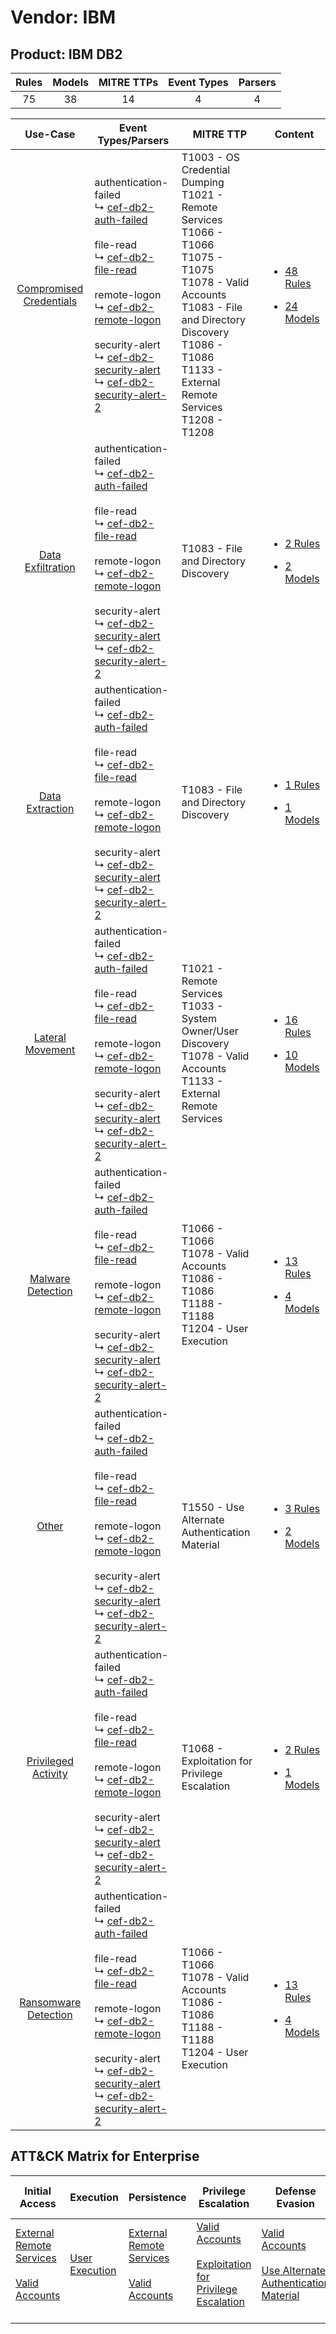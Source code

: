 Vendor: IBM
===========
Product: IBM DB2
----------------
| Rules | Models | MITRE TTPs | Event Types | Parsers |
|:-----:|:------:|:----------:|:-----------:|:-------:|
|  75   |   38   |     14     |      4      |    4    |

|                                  Use-Case                                  | Event Types/Parsers                                                                                                                                                                                                                                                                                                                                                                                                                                                                      | MITRE TTP                                                                                                                                                                                                                              | Content                                                                                                          |
|:--------------------------------------------------------------------------:| ---------------------------------------------------------------------------------------------------------------------------------------------------------------------------------------------------------------------------------------------------------------------------------------------------------------------------------------------------------------------------------------------------------------------------------------------------------------------------------------- | -------------------------------------------------------------------------------------------------------------------------------------------------------------------------------------------------------------------------------------- | ---------------------------------------------------------------------------------------------------------------- |
| [Compromised Credentials](../../../UseCases/uc_compromised_credentials.md) |  authentication-failed<br> ↳ [cef-db2-auth-failed](Parsers/parserContent_cef-db2-auth-failed.md)<br><br> file-read<br> ↳ [cef-db2-file-read](Parsers/parserContent_cef-db2-file-read.md)<br><br> remote-logon<br> ↳ [cef-db2-remote-logon](Parsers/parserContent_cef-db2-remote-logon.md)<br><br> security-alert<br> ↳ [cef-db2-security-alert](Parsers/parserContent_cef-db2-security-alert.md)<br> ↳ [cef-db2-security-alert-2](Parsers/parserContent_cef-db2-security-alert-2.md)<br> | T1003 - OS Credential Dumping<br>T1021 - Remote Services<br>T1066 - T1066<br>T1075 - T1075<br>T1078 - Valid Accounts<br>T1083 - File and Directory Discovery<br>T1086 - T1086<br>T1133 - External Remote Services<br>T1208 - T1208<br> | [<ul><li>48 Rules</li></ul><ul><li>24 Models</li></ul>](Rules_Models/r_m_ibm_ibm_db2_Compromised_Credentials.md) |
|       [Data Exfiltration](../../../UseCases/uc_data_exfiltration.md)       |  authentication-failed<br> ↳ [cef-db2-auth-failed](Parsers/parserContent_cef-db2-auth-failed.md)<br><br> file-read<br> ↳ [cef-db2-file-read](Parsers/parserContent_cef-db2-file-read.md)<br><br> remote-logon<br> ↳ [cef-db2-remote-logon](Parsers/parserContent_cef-db2-remote-logon.md)<br><br> security-alert<br> ↳ [cef-db2-security-alert](Parsers/parserContent_cef-db2-security-alert.md)<br> ↳ [cef-db2-security-alert-2](Parsers/parserContent_cef-db2-security-alert-2.md)<br> | T1083 - File and Directory Discovery<br>                                                                                                                                                                                               | [<ul><li>2 Rules</li></ul><ul><li>2 Models</li></ul>](Rules_Models/r_m_ibm_ibm_db2_Data_Exfiltration.md)         |
|         [Data Extraction](../../../UseCases/uc_data_extraction.md)         |  authentication-failed<br> ↳ [cef-db2-auth-failed](Parsers/parserContent_cef-db2-auth-failed.md)<br><br> file-read<br> ↳ [cef-db2-file-read](Parsers/parserContent_cef-db2-file-read.md)<br><br> remote-logon<br> ↳ [cef-db2-remote-logon](Parsers/parserContent_cef-db2-remote-logon.md)<br><br> security-alert<br> ↳ [cef-db2-security-alert](Parsers/parserContent_cef-db2-security-alert.md)<br> ↳ [cef-db2-security-alert-2](Parsers/parserContent_cef-db2-security-alert-2.md)<br> | T1083 - File and Directory Discovery<br>                                                                                                                                                                                               | [<ul><li>1 Rules</li></ul><ul><li>1 Models</li></ul>](Rules_Models/r_m_ibm_ibm_db2_Data_Extraction.md)           |
|        [Lateral Movement](../../../UseCases/uc_lateral_movement.md)        |  authentication-failed<br> ↳ [cef-db2-auth-failed](Parsers/parserContent_cef-db2-auth-failed.md)<br><br> file-read<br> ↳ [cef-db2-file-read](Parsers/parserContent_cef-db2-file-read.md)<br><br> remote-logon<br> ↳ [cef-db2-remote-logon](Parsers/parserContent_cef-db2-remote-logon.md)<br><br> security-alert<br> ↳ [cef-db2-security-alert](Parsers/parserContent_cef-db2-security-alert.md)<br> ↳ [cef-db2-security-alert-2](Parsers/parserContent_cef-db2-security-alert-2.md)<br> | T1021 - Remote Services<br>T1033 - System Owner/User Discovery<br>T1078 - Valid Accounts<br>T1133 - External Remote Services<br>                                                                                                       | [<ul><li>16 Rules</li></ul><ul><li>10 Models</li></ul>](Rules_Models/r_m_ibm_ibm_db2_Lateral_Movement.md)        |
|       [Malware Detection](../../../UseCases/uc_malware_detection.md)       |  authentication-failed<br> ↳ [cef-db2-auth-failed](Parsers/parserContent_cef-db2-auth-failed.md)<br><br> file-read<br> ↳ [cef-db2-file-read](Parsers/parserContent_cef-db2-file-read.md)<br><br> remote-logon<br> ↳ [cef-db2-remote-logon](Parsers/parserContent_cef-db2-remote-logon.md)<br><br> security-alert<br> ↳ [cef-db2-security-alert](Parsers/parserContent_cef-db2-security-alert.md)<br> ↳ [cef-db2-security-alert-2](Parsers/parserContent_cef-db2-security-alert-2.md)<br> | T1066 - T1066<br>T1078 - Valid Accounts<br>T1086 - T1086<br>T1188 - T1188<br>T1204 - User Execution<br>                                                                                                                                | [<ul><li>13 Rules</li></ul><ul><li>4 Models</li></ul>](Rules_Models/r_m_ibm_ibm_db2_Malware_Detection.md)        |
|                   [Other](../../../UseCases/uc_other.md)                   |  authentication-failed<br> ↳ [cef-db2-auth-failed](Parsers/parserContent_cef-db2-auth-failed.md)<br><br> file-read<br> ↳ [cef-db2-file-read](Parsers/parserContent_cef-db2-file-read.md)<br><br> remote-logon<br> ↳ [cef-db2-remote-logon](Parsers/parserContent_cef-db2-remote-logon.md)<br><br> security-alert<br> ↳ [cef-db2-security-alert](Parsers/parserContent_cef-db2-security-alert.md)<br> ↳ [cef-db2-security-alert-2](Parsers/parserContent_cef-db2-security-alert-2.md)<br> | T1550 - Use Alternate Authentication Material<br>                                                                                                                                                                                      | [<ul><li>3 Rules</li></ul><ul><li>2 Models</li></ul>](Rules_Models/r_m_ibm_ibm_db2_Other.md)                     |
|     [Privileged Activity](../../../UseCases/uc_privileged_activity.md)     |  authentication-failed<br> ↳ [cef-db2-auth-failed](Parsers/parserContent_cef-db2-auth-failed.md)<br><br> file-read<br> ↳ [cef-db2-file-read](Parsers/parserContent_cef-db2-file-read.md)<br><br> remote-logon<br> ↳ [cef-db2-remote-logon](Parsers/parserContent_cef-db2-remote-logon.md)<br><br> security-alert<br> ↳ [cef-db2-security-alert](Parsers/parserContent_cef-db2-security-alert.md)<br> ↳ [cef-db2-security-alert-2](Parsers/parserContent_cef-db2-security-alert-2.md)<br> | T1068 - Exploitation for Privilege Escalation<br>                                                                                                                                                                                      | [<ul><li>2 Rules</li></ul><ul><li>1 Models</li></ul>](Rules_Models/r_m_ibm_ibm_db2_Privileged_Activity.md)       |
|    [Ransomware Detection](../../../UseCases/uc_ransomware_detection.md)    |  authentication-failed<br> ↳ [cef-db2-auth-failed](Parsers/parserContent_cef-db2-auth-failed.md)<br><br> file-read<br> ↳ [cef-db2-file-read](Parsers/parserContent_cef-db2-file-read.md)<br><br> remote-logon<br> ↳ [cef-db2-remote-logon](Parsers/parserContent_cef-db2-remote-logon.md)<br><br> security-alert<br> ↳ [cef-db2-security-alert](Parsers/parserContent_cef-db2-security-alert.md)<br> ↳ [cef-db2-security-alert-2](Parsers/parserContent_cef-db2-security-alert-2.md)<br> | T1066 - T1066<br>T1078 - Valid Accounts<br>T1086 - T1086<br>T1188 - T1188<br>T1204 - User Execution<br>                                                                                                                                | [<ul><li>13 Rules</li></ul><ul><li>4 Models</li></ul>](Rules_Models/r_m_ibm_ibm_db2_Ransomware_Detection.md)     |

ATT&CK Matrix for Enterprise
----------------------------
| Initial Access                                                                                                                                   | Execution                                                           | Persistence                                                                                                                                      | Privilege Escalation                                                                                                                                          | Defense Evasion                                                                                                                                               | Credential Access                                                          | Discovery                                                                                                                                                         | Lateral Movement                                                                                                                                               | Collection | Command and Control | Exfiltration | Impact |
| ------------------------------------------------------------------------------------------------------------------------------------------------ | ------------------------------------------------------------------- | ------------------------------------------------------------------------------------------------------------------------------------------------ | ------------------------------------------------------------------------------------------------------------------------------------------------------------- | ------------------------------------------------------------------------------------------------------------------------------------------------------------- | -------------------------------------------------------------------------- | ----------------------------------------------------------------------------------------------------------------------------------------------------------------- | -------------------------------------------------------------------------------------------------------------------------------------------------------------- | ---------- | ------------------- | ------------ | ------ |
| [External Remote Services](https://attack.mitre.org/techniques/T1133)<br><br>[Valid Accounts](https://attack.mitre.org/techniques/T1078)<br><br> | [User Execution](https://attack.mitre.org/techniques/T1204)<br><br> | [External Remote Services](https://attack.mitre.org/techniques/T1133)<br><br>[Valid Accounts](https://attack.mitre.org/techniques/T1078)<br><br> | [Valid Accounts](https://attack.mitre.org/techniques/T1078)<br><br>[Exploitation for Privilege Escalation](https://attack.mitre.org/techniques/T1068)<br><br> | [Valid Accounts](https://attack.mitre.org/techniques/T1078)<br><br>[Use Alternate Authentication Material](https://attack.mitre.org/techniques/T1550)<br><br> | [OS Credential Dumping](https://attack.mitre.org/techniques/T1003)<br><br> | [File and Directory Discovery](https://attack.mitre.org/techniques/T1083)<br><br>[System Owner/User Discovery](https://attack.mitre.org/techniques/T1033)<br><br> | [Remote Services](https://attack.mitre.org/techniques/T1021)<br><br>[Use Alternate Authentication Material](https://attack.mitre.org/techniques/T1550)<br><br> |            |                     |              |        |